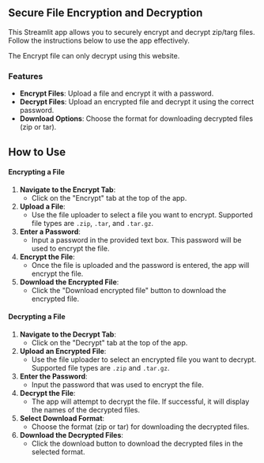 ## Secure File Encryption and Decryption

This Streamlit app allows you to securely encrypt and decrypt zip/targ files. Follow the instructions below to use the app effectively.

The Encrypt file can only decrypt using this website.

### Features

- **Encrypt Files**: Upload a file and encrypt it with a password.
- **Decrypt Files**: Upload an encrypted file and decrypt it using the correct password.
- **Download Options**: Choose the format for downloading decrypted files (zip or tar).

## How to Use

#### Encrypting a File

1. **Navigate to the Encrypt Tab**:
   - Click on the "Encrypt" tab at the top of the app.
2. **Upload a File**:
   - Use the file uploader to select a file you want to encrypt. Supported file types are `.zip`, `.tar`, and `.tar.gz`.
3. **Enter a Password**:
   - Input a password in the provided text box. This password will be used to encrypt the file.
4. **Encrypt the File**:
   - Once the file is uploaded and the password is entered, the app will encrypt the file.
5. **Download the Encrypted File**:
   - Click the "Download encrypted file" button to download the encrypted file.

#### Decrypting a File

1. **Navigate to the Decrypt Tab**:
   - Click on the "Decrypt" tab at the top of the app.
2. **Upload an Encrypted File**:
   - Use the file uploader to select an encrypted file you want to decrypt. Supported file types are `.zip` and `.tar.gz`.
3. **Enter the Password**:
   - Input the password that was used to encrypt the file.
4. **Decrypt the File**:
   - The app will attempt to decrypt the file. If successful, it will display the names of the decrypted files.
5. **Select Download Format**:
   - Choose the format (zip or tar) for downloading the decrypted files.
6. **Download the Decrypted Files**:
   - Click the download button to download the decrypted files in the selected format.
